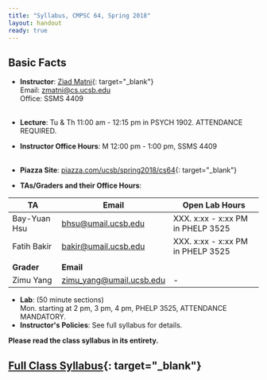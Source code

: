 ```yaml
---
title: "Syllabus, CMPSC 64, Spring 2018"
layout: handout
ready: true
---
```


<div markdown="1">

Basic Facts
-----------

* **Instructor**:  [Ziad Matni](http://www.cs.ucsb.edu/~zmatni){: target="_blank"}<br/>
Email: <zmatni@cs.ucsb.edu><br/>
Office: SSMS 4409<br/><br/>

* **Lecture**: Tu & Th 11:00 am - 12:15 pm in PSYCH 1902. ATTENDANCE REQUIRED.
* **Instructor Office Hours**: M 12:00 pm - 1:00 pm, SSMS 4409<br/><br/>

* **Piazza Site**: [piazza.com/ucsb/spring2018/cs64](https://www.piazza.com/ucsb/spring2018/cs64){: target="_blank"}<br/>
* **TAs/Graders and their Office Hours**:<br/>

| <b>TA</b>         | <b>Email</b>               | <b>Open Lab Hours</b>  |
|-------------------|----------------------------|------------------------|
| Bay-Yuan Hsu      | <bhsu@umail.ucsb.edu>      | XXX. x:xx - x:xx PM in PHELP 3525|
| Fatih Bakir       | <bakir@umail.ucsb.edu>     | XXX. x:xx - x:xx PM in PHELP 3525|
|                   |                            | |
| <b>Grader</b>     | <b>Email</b>               | |
| Zimu Yang         | <zimu_yang@umail.ucsb.edu> | -               |

* **Lab**: (50 minute sections)<br/>
Mon. starting at 2 pm, 3 pm, 4 pm, PHELP 3525, ATTENDANCE MANDATORY.<br/>
* **Instructor's Policies**: See full syllabus for details.<br/>

<strong>Please read the class syllabus in its entirety.</strong><br/>

[Full Class Syllabus](http://cs.ucsb.edu/~zmatni/syllabi/CS64S18_syllabus.pdf){: target="_blank"}
----------------

</div>

